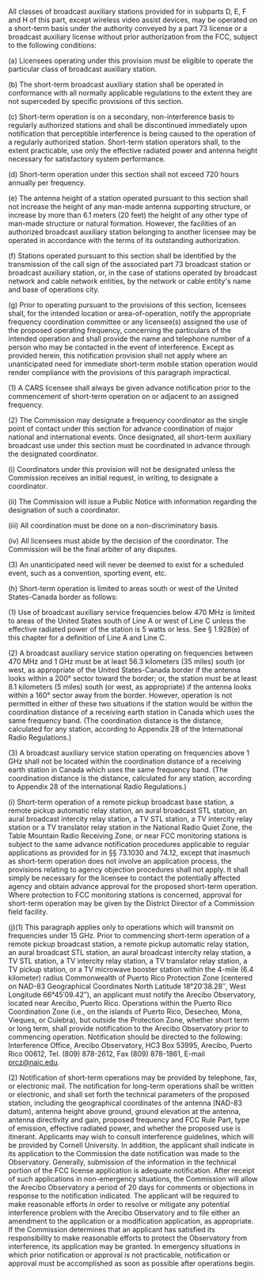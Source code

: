 All classes of broadcast auxiliary stations provided for in subparts D, E, F and H of this part, except wireless video assist devices, may be operated on a short-term basis under the authority conveyed by a part 73 license or a broadcast auxiliary license without prior authorization from the FCC, subject to the following conditions:

(a) Licensees operating under this provision must be eligible to operate the particular class of broadcast auxiliary station.

(b) The short-term broadcast auxiliary station shall be operated in conformance with all normally applicable regulations to the extent they are not superceded by specific provisions of this section.

(c) Short-term operation is on a secondary, non-interference basis to regularly authorized stations and shall be discontinued immediately upon notification that perceptible interference is being caused to the operation of a regularly authorized station. Short-term station operators shall, to the extent practicable, use only the effective radiated power and antenna height necessary for satisfactory system performance.

(d) Short-term operation under this section shall not exceed 720 hours annually per frequency.
              

(e) The antenna height of a station operated pursuant to this section shall not increase the height of any man-made antenna supporting structure, or increase by more than 6.1 meters (20 feet) the height of any other type of man-made structure or natural formation. However, the facilities of an authorized broadcast auxiliary station belonging to another licensee may be operated in accordance with the terms of its outstanding authorization.

(f) Stations operated pursuant to this section shall be identified by the transmission of the call sign of the associated part 73 broadcast station or broadcast auxiliary station, or, in the case of stations operated by broadcast network and cable network entities, by the network or cable entity's name and base of operations city.

(g) Prior to operating pursuant to the provisions of this section, licensees shall, for the intended location or area-of-operation, notify the appropriate frequency coordination committee or any licensee(s) assigned the use of the proposed operating frequency, concerning the particulars of the intended operation and shall provide the name and telephone number of a person who may be contacted in the event of interference. Except as provided herein, this notification provision shall not apply where an unanticipated need for immediate short-term mobile station operation would render compliance with the provisions of this paragraph impractical.

(1) A CARS licensee shall always be given advance notification prior to the commencement of short-term operation on or adjacent to an assigned frequency.

(2) The Commission may designate a frequency coordinator as the single point of contact under this section for advance coordination of major national and international events. Once designated, all short-term auxiliary broadcast use under this section must be coordinated in advance through the designated coordinator.

(i) Coordinators under this provision will not be designated unless the Commission receives an initial request, in writing, to designate a coordinator.

(ii) The Commission will issue a Public Notice with information regarding the designation of such a coordinator.

(iii) All coordination must be done on a non-discriminatory basis.

(iv) All licensees must abide by the decision of the coordinator. The Commission will be the final arbiter of any disputes.

(3) An unanticipated need will never be deemed to exist for a scheduled event, such as a convention, sporting event, etc.

(h) Short-term operation is limited to areas south or west of the United States-Canada border as follows:

(1) Use of broadcast auxiliary service frequencies below 470 MHz is limited to areas of the United States south of Line A or west of Line C unless the effective radiated power of the station is 5 watts or less. See § 1.928(e) of this chapter for a definition of Line A and Line C.

(2) A broadcast auxiliary service station operating on frequencies between 470 MHz and 1 GHz must be at least 56.3 kilometers (35 miles) south (or west, as appropriate of the United States-Canada border if the antenna looks within a 200° sector toward the border; or, the station must be at least 8.1 kilometers (5 miles) south (or west, as appropriate) if the antenna looks within a 160° sector away from the border. However, operation is not permitted in either of these two situations if the station would be within the coordination distance of a receiving earth station in Canada which uses the same frequency band. (The coordination distance is the distance, calculated for any station, according to Appendix 28 of the International Radio Regulations.)

(3) A broadcast auxiliary service station operating on frequencies above 1 GHz shall not be located within the coordination distance of a receiving earth station in Canada which uses the same frequency band. (The coordination distance is the distance, calculated for any station, according to Appendix 28 of the international Radio Regulations.)

(i) Short-term operation of a remote pickup broadcast base station, a remote pickup automatic relay station, an aural broadcast STL station, an aural broadcast intercity relay station, a TV STL station, a TV intercity relay station or a TV translator relay station in the National Radio Quiet Zone, the Table Mountain Radio Receiving Zone, or near FCC monitoring stations is subject to the same advance notification procedures applicable to regular applications as provided for in §§ 73.1030 and 74.12, except that inasmuch as short-term operation does not involve an application process, the provisions relating to agency objection procedures shall not apply. It shall simply be necessary for the licensee to contact the potentially affected agency and obtain advance approval for the proposed short-term operation. Where protection to FCC monitoring stations is concerned, approval for short-term operation may be given by the District Director of a Commission field facility.

(j)(1) This paragraph applies only to operations which will transmit on frequencies under 15 GHz. Prior to commencing short-term operation of a remote pickup broadcast station, a remote pickup automatic relay station, an aural broadcast STL station, an aural broadcast intercity relay station, a TV STL station, a TV intercity relay station, a TV translator relay station, a TV pickup station, or a TV microwave booster station within the 4-mile (6.4 kilometer) radius Commonwealth of Puerto Rico Protection Zone (centered on NAD-83 Geographical Coordinates North Latitude 18°20′38.28″, West Longitude 66°45′09.42″), an applicant must notify the Arecibo Observatory, located near Arecibo, Puerto Rico. Operations within the Puerto Rico Coordination Zone (i.e., on the islands of Puerto Rico, Desecheo, Mona, Vieques, or Culebra), but outside the Protection Zone, whether short term or long term, shall provide notification to the Arecibo Observatory prior to commencing operation. Notification should be directed to the following: Interference Office, Arecibo Observatory, HC3 Box 53995, Arecibo, Puerto Rico 00612, Tel. (809) 878-2612, Fax (809) 878-1861, E-mail prcz@naic.edu.
              

(2) Notification of short-term operations may be provided by telephone, fax, or electronic mail. The notification for long-term operations shall be written or electronic, and shall set forth the technical parameters of the proposed station, including the geographical coordinates of the antenna (NAD-83 datum), antenna height above ground, ground elevation at the antenna, antenna directivity and gain, proposed frequency and FCC Rule Part, type of emission, effective radiated power, and whether the proposed use is itinerant. Applicants may wish to consult interference guidelines, which will be provided by Cornell University. In addition, the applicant shall indicate in its application to the Commission the date notification was made to the Observatory. Generally, submission of the information in the technical portion of the FCC license application is adequate notification. After receipt of such applications in non-emergency situations, the Commission will allow the Arecibo Observatory a period of 20 days for comments or objections in response to the notification indicated. The applicant will be required to make reasonable efforts in order to resolve or mitigate any potential interference problem with the Arecibo Observatory and to file either an amendment to the application or a modification application, as appropriate. If the Commission determines that an applicant has satisfied its responsibility to make reasonable efforts to protect the Observatory from interference, its application may be granted. In emergency situations in which prior notification or approval is not practicable, notification or approval must be accomplished as soon as possible after operations begin.

